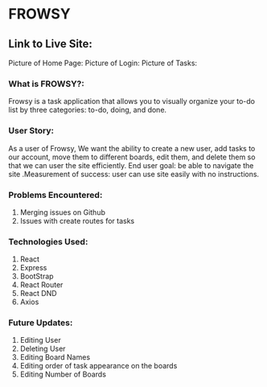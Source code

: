 # FROWSY

## Link to Live Site:

Picture of Home Page:
Picture of Login:
Picture of Tasks:

### What is FROWSY?:

Frowsy is a task application that allows you to visually organize your to-do list by three categories: to-do, doing, and done.

### User Story:

As a user of Frowsy, We want the ability to create a new user, add tasks to our account, move them to different boards, edit them, and delete them so that we can user the site efficiently. End user goal: be able to navigate the site .Measurement of success: user can use site easily with no instructions.

### Problems Encountered:

1. Merging issues on Github
2. Issues with create routes for tasks

### Technologies Used:

1. React
2. Express
3. BootStrap
4. React Router
5. React DND
6. Axios

### Future Updates:

1. Editing User
2. Deleting User
3. Editing Board Names
4. Editing order of task appearance on the boards
5. Editing Number of Boards
